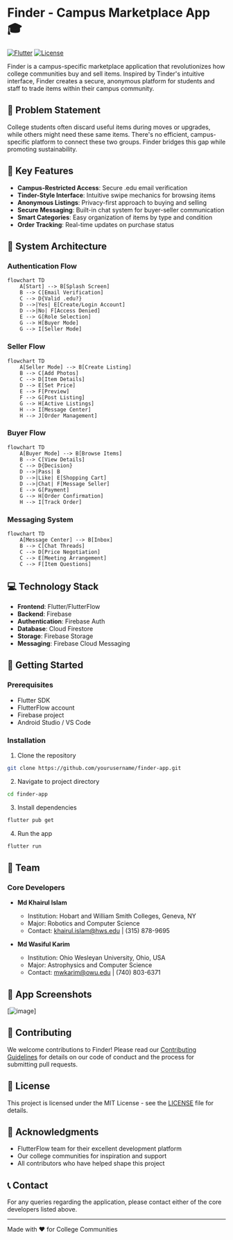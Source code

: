 # Finder - Campus Marketplace App 🎓

[![Flutter](https://img.shields.io/badge/Built%20with-FlutterFlow-02569B?logo=flutter)](https://flutterflow.io)
[![License](https://img.shields.io/badge/License-MIT-green.svg)](LICENSE)

Finder is a campus-specific marketplace application that revolutionizes how college communities buy and sell items. Inspired by Tinder's intuitive interface, Finder creates a secure, anonymous platform for students and staff to trade items within their campus community.

## 🎯 Problem Statement

College students often discard useful items during moves or upgrades, while others might need these same items. There's no efficient, campus-specific platform to connect these two groups. Finder bridges this gap while promoting sustainability.

## 🌟 Key Features

- **Campus-Restricted Access**: Secure .edu email verification
- **Tinder-Style Interface**: Intuitive swipe mechanics for browsing items
- **Anonymous Listings**: Privacy-first approach to buying and selling
- **Secure Messaging**: Built-in chat system for buyer-seller communication
- **Smart Categories**: Easy organization of items by type and condition
- **Order Tracking**: Real-time updates on purchase status

## 🔄 System Architecture

### Authentication Flow
```mermaid
flowchart TD
    A[Start] --> B[Splash Screen]
    B --> C[Email Verification]
    C --> D{Valid .edu?}
    D -->|Yes| E[Create/Login Account]
    D -->|No| F[Access Denied]
    E --> G[Role Selection]
    G --> H[Buyer Mode]
    G --> I[Seller Mode]
```

### Seller Flow
```mermaid
flowchart TD
    A[Seller Mode] --> B[Create Listing]
    B --> C[Add Photos]
    C --> D[Item Details]
    D --> E[Set Price]
    E --> F[Preview]
    F --> G[Post Listing]
    G --> H[Active Listings]
    H --> I[Message Center]
    H --> J[Order Management]
```

### Buyer Flow
```mermaid
flowchart TD
    A[Buyer Mode] --> B[Browse Items]
    B --> C[View Details]
    C --> D{Decision}
    D -->|Pass| B
    D -->|Like| E[Shopping Cart]
    D -->|Chat| F[Message Seller]
    E --> G[Payment]
    G --> H[Order Confirmation]
    H --> I[Track Order]
```

### Messaging System
```mermaid
flowchart TD
    A[Message Center] --> B[Inbox]
    B --> C[Chat Threads]
    C --> D[Price Negotiation]
    C --> E[Meeting Arrangement]
    C --> F[Item Questions]
```

## 💻 Technology Stack

- **Frontend**: Flutter/FlutterFlow
- **Backend**: Firebase
- **Authentication**: Firebase Auth
- **Database**: Cloud Firestore
- **Storage**: Firebase Storage
- **Messaging**: Firebase Cloud Messaging

## 🚀 Getting Started

### Prerequisites
- Flutter SDK
- FlutterFlow account
- Firebase project
- Android Studio / VS Code

### Installation

1. Clone the repository
```bash
git clone https://github.com/yourusername/finder-app.git
```

2. Navigate to project directory
```bash
cd finder-app
```

3. Install dependencies
```bash
flutter pub get
```

4. Run the app
```bash
flutter run
```

## 👥 Team

### Core Developers
- **Md Khairul Islam**
  - Institution: Hobart and William Smith Colleges, Geneva, NY
  - Major: Robotics and Computer Science
  - Contact: khairul.islam@hws.edu | (315) 878-9695

- **Md Wasiful Karim**
  - Institution: Ohio Wesleyan University, Ohio, USA
  - Major: Astrophysics and Computer Science
  - Contact: mwkarim@owu.edu | (740) 803-6371

## 📱 App Screenshots

[![image](https://github.com/user-attachments/assets/e0dbdf4a-9013-494d-abd7-6e4a2b331190)]

## 🤝 Contributing

We welcome contributions to Finder! Please read our [Contributing Guidelines](CONTRIBUTING.md) for details on our code of conduct and the process for submitting pull requests.

## 📄 License

This project is licensed under the MIT License - see the [LICENSE](LICENSE) file for details.

## 🙏 Acknowledgments

- FlutterFlow team for their excellent development platform
- Our college communities for inspiration and support
- All contributors who have helped shape this project

## 📞 Contact

For any queries regarding the application, please contact either of the core developers listed above.

---
Made with ❤️ for College Communities
